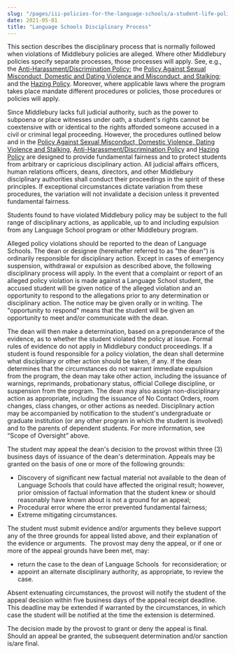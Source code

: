 ```yaml
---
slug: "/pages/iii-policies-for-the-language-schools/a-student-life-policies/disciplinary-process"
date: 2021-05-01
title: "Language Schools Disciplinary Process"
---
```


This section describes the disciplinary process that is normally followed when violations of Middlebury policies are alleged. Where other Middlebury policies specify separate processes, those processes will apply. See, e.g., the [Anti-Harassment/Discrimination Policy](/pages/i-policies-for-all/non-discrim-policies/anti-harassment-discrimin); the [Policy Against Sexual Misconduct, Domestic and Dating Violence and Misconduct, and Stalking](https://www.middlebury.edu/about/handbook/policies-for-all/non-discrim-policies/smdvs); and the [Hazing Policy](/pages/ii-ug-college-policies/ug-policies/res-life-conduct-policies/hazing-policy). Moreover, where applicable laws where the program takes place mandate different procedures or policies, those procedures or policies will apply.

Since Middlebury lacks full judicial authority, such as the power to subpoena or place witnesses under oath, a student's rights cannot be coextensive with or identical to the rights afforded someone accused in a civil or criminal legal proceeding. However, the procedures outlined below and in the [Policy Against Sexual Misconduct, Domestic Violence, Dating Violence and Stalking](https://www.middlebury.edu/about/handbook/misc/October), [Anti-Harassment/Discrimination Policy](/pages/i-policies-for-all/non-discrim-policies/anti-harassment-discrimin) and [Hazing Policy](/pages/ii-ug-college-policies/ug-policies/res-life-conduct-policies/hazing-policy) are designed to provide fundamental fairness and to protect students from arbitrary or capricious disciplinary action. All judicial affairs officers, human relations officers, deans, directors, and other Middlebury disciplinary authorities shall conduct their proceedings in the spirit of these principles. If exceptional circumstances dictate variation from these procedures, the variation will not invalidate a decision unless it prevented fundamental fairness.

Students found to have violated Middlebury policy may be subject to the full range of disciplinary actions, as applicable, up to and including expulsion from any Language School program or other Middlebury program.

Alleged policy violations should be reported to the dean of Language Schools. The dean or designee (hereinafter referred to as "the dean") is ordinarily responsible for disciplinary action. Except in cases of emergency suspension, withdrawal or expulsion as described above, the following disciplinary process will apply. In the event that a complaint or report of an alleged policy violation is made against a Language School student, the accused student will be given notice of the alleged violation and an opportunity to respond to the allegations prior to any determination or disciplinary action. The notice may be given orally or in writing. The "opportunity to respond" means that the student will be given an opportunity to meet and/or communicate with the dean.

The dean will then make a determination, based on a preponderance of the evidence, as to whether the student violated the policy at issue. Formal rules of evidence do not apply in Middlebury conduct proceedings. If a student is found responsible for a policy violation, the dean shall determine what disciplinary or other action should be taken, if any. If the dean determines that the circumstances do not warrant immediate expulsion from the program, the dean may take other action, including the issuance of warnings, reprimands, probationary status, official College discipline, or suspension from the program. The dean may also assign non-disciplinary action as appropriate, including the issuance of No Contact Orders, room changes, class changes, or other actions as needed. Disciplinary action may be accompanied by notification to the student's undergraduate or graduate institution (or any other program in which the student is involved) and to the parents of dependent students. For more information, see “Scope of Oversight” above.

The student may appeal the dean's decision to the provost within three (3) business days of issuance of the dean's determination. Appeals may be granted on the basis of one or more of the following grounds:

- Discovery of significant new factual material not available to the dean of Language Schools that could have affected the original result; however, prior omission of factual information that the student knew or should reasonably have known about is not a ground for an appeal;
- Procedural error where the error prevented fundamental fairness;
- Extreme mitigating circumstances.

The student must submit evidence and/or arguments they believe support any of the three grounds for appeal listed above, and their explanation of the evidence or arguments.  The provost may deny the appeal, or if one or more of the appeal grounds have been met, may:

- return the case to the dean of Language Schools  for reconsideration; or
- appoint an alternate disciplinary authority, as appropriate, to review the case.

Absent extenuating circumstances, the provost will notify the student of the appeal decision within five business days of the appeal receipt deadline. This deadline may be extended if warranted by the circumstances, in which case the student will be notified at the time the extension is determined.

The decision made by the provost to grant or deny the appeal is final. Should an appeal be granted, the subsequent determination and/or sanction is/are final.
